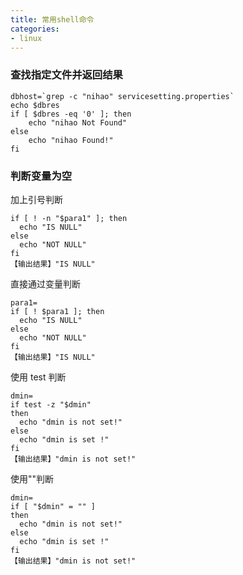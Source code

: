 ```yaml
---
title: 常用shell命令
categories:
- linux
---
```


### 查找指定文件并返回结果

    dbhost=`grep -c "nihao" servicesetting.properties`
    echo $dbres
    if [ $dbres -eq '0' ]; then
        echo "nihao Not Found"
    else
        echo "nihao Found!"
    fi

### 判断变量为空

加上引号判断

    if [ ! -n "$para1" ]; then
      echo "IS NULL"
    else
      echo "NOT NULL"
    fi
    【输出结果】"IS NULL"

直接通过变量判断

    para1=
    if [ ! $para1 ]; then
      echo "IS NULL"
    else
      echo "NOT NULL"
    fi
    【输出结果】"IS NULL"

使用 test 判断

    dmin=
    if test -z "$dmin"
    then
      echo "dmin is not set!"
    else
      echo "dmin is set !"
    fi
    【输出结果】"dmin is not set!"

使用""判断

    dmin=
    if [ "$dmin" = "" ]
    then
      echo "dmin is not set!"
    else
      echo "dmin is set !"
    fi
    【输出结果】"dmin is not set!"

